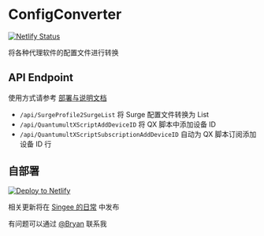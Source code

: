 # ConfigConverter
[![Netlify Status](https://api.netlify.com/api/v1/badges/b8d38664-9076-461a-aa8e-d419ee365f9c/deploy-status)](https://app.netlify.com/sites/config-converter/deploys)

将各种代理软件的配置文件进行转换

## API Endpoint

使用方式请参考 [部署与说明文档](https://www.markeditor.com/file/get/eb581bd61fad7c345853e2ac1a5482f8?t=1574667122)

- `/api/SurgeProfile2SurgeList` 将 Surge 配置文件转换为 List
- `/api/QuantumultXScriptAddDeviceID` 将 QX 脚本中添加设备 ID
- `/api/QuantumultXScriptSubscriptionAddDeviceID` 自动为 QX 脚本订阅添加设备 ID 行


## 自部署

[![Deploy to Netlify](https://www.netlify.com/img/deploy/button.svg)](https://app.netlify.com/start/deploy?repository=https://github.com/ImSingee/ConfigConverter)

相关更新将在 [Singee 的日常](https://t.me/singee_daily) 中发布

有问题可以通过 [@Bryan](https://t.me/atbryanbot) 联系我